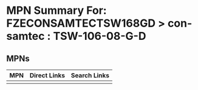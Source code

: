 



# MPN Summary For: FZECONSAMTECTSW168GD > con-samtec : TSW-106-08-G-D

## MPNs
  

|MPN|Direct Links|Search Links|
| :--- | :--- | :--- |
||||
